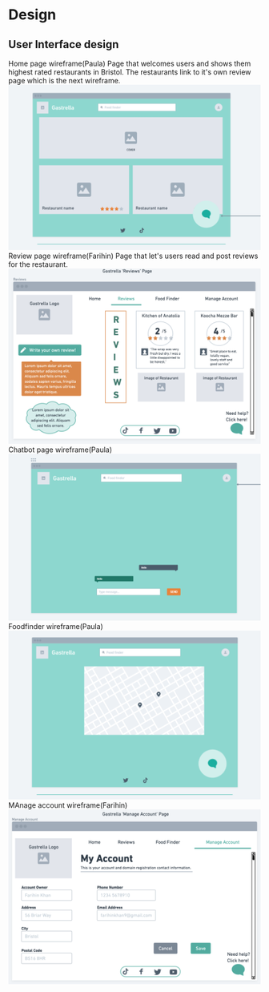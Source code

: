 # Design

## User Interface design
Home page wireframe(Paula)
Page that welcomes users and shows them highest rated restaurants in Bristol. The restaurants link to it's own review page which is the next wireframe.
![Insert your Wireframes Here](images/homewireframe.png)
Review page wireframe(Farihin)
Page that let's users read and post reviews for the restaurant.
![Insert your Wireframes Here](images/reviewpage.png)
Chatbot page wireframe(Paula)
![Insert your Wireframes Here](images/chatbotwireframe.png)
Foodfinder wireframe(Paula)
![Insert your Wireframes Here](images/mapwireframe.png)
MAnage account wireframe(Farihin)
![Insert your Wireframes Here](images/manageaccountpage.png)

